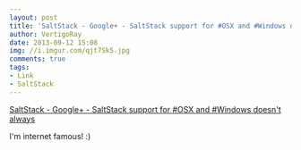 ```yaml
---
layout: post
title: 'SaltStack - Google+ - SaltStack support for #OSX and #Windows doesn't always'
author: VertigoRay
date: 2013-09-12 15:08
img: //i.imgur.com/qjt7Sk5.jpg
comments: true
tags:
- Link
- SaltStack
---
```

[SaltStack - Google+ - SaltStack support for #OSX and #Windows doesn't always](https://plus.google.com/112856352920437801867/posts/1hSB3MvGAbk)

I'm internet famous! :)
